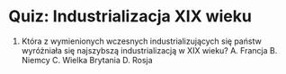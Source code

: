  # Quiz: Industrializacja XIX wieku
1. Która z wymienionych wczesnych industrializujących się państw wyróżniała się najszybszą industrializacją w XIX wieku?
   A. Francja
   B. Niemcy
   C. Wielka Brytania
   D. Rosja
